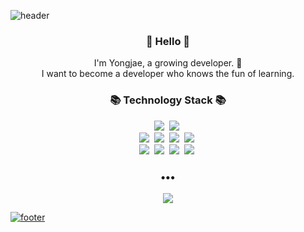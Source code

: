 ![header](https://capsule-render.vercel.app/api?type=slice&color=30A9DE&height=170&section=header&text=new%20fun();&fontColor=090707&fontAlignX=45&fontAlignY=65&fontSize=100)


<h3 align="center"> 👋 Hello 👋 </h3>
<p align="center">
I'm Yongjae, a growing developer. 🌱 <br>
I want to become a developer who knows the fun of learning. 
</p>
<h3 align="center">📚 Technology Stack 📚</h3>
<p align="center">
  <img src="https://img.shields.io/badge/-Java-orange"/>&nbsp
  <img src="https://img.shields.io/badge/-Python-blue"/>&nbsp
  <br>
  <img src="https://img.shields.io/badge/-SpringBoot-brightgreen"/>&nbsp
  <img src="https://img.shields.io/badge/-JPA-brightgreen"/>&nbsp
  <img src="https://img.shields.io/badge/-Node.js-green"/>&nbsp
  <img src="https://img.shields.io/badge/-Docker-blue"/>&nbsp

  <br>
  <img src="https://img.shields.io/badge/-MySQL-navy"/>&nbsp
  <img src="https://img.shields.io/badge/-MariaDB-navy"/>&nbsp
  <img src="https://img.shields.io/badge/-AWS-black"/>&nbsp
  <img src="https://img.shields.io/badge/-Git-black"/>&nbsp
</p>

<h3 align="center">•••</h3>

<p align="center">
  <a href="https://two-think.com/"><img src="https://img.shields.io/badge/Tech%20Blog-262626?style=flat-square&logo=D-Wave Systems&logoColor=white&lisdsnk=https://two-think.com"/>
  
</p>

![footer](https://capsule-render.vercel.app/api?type=slice&color=EFDC05&height=100&section=footer)
